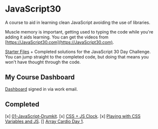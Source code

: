 # JavaScript30

A course to aid in learning clean JavaScript avoiding the use of libraries.

Muscle memory is important, getting used to typing the code while you're adding it aids learning. You can get the videos from [https://JavaScript30.com](https://JavaScript30.com).

[Starter Files](https://github.com/wesbos/JavaScript30) + Completed solutions for the JavaScript 30 Day Challenge. You can jump straight to the completed code, but doing that means you won't have thought through the code.

## My Course Dashboard

[Dashboard](https://courses.wesbos.com/account) signed in via work email.

## Completed

[x] [01-JavaScript-Drumkit](https://courses.wesbos.com/account/access/62c2fcf388db94aff3cc6e29/view/194130650).
[x] [CSS + JS Clock](https://courses.wesbos.com/account/access/62c2fcf388db94aff3cc6e29/view/194130581).
[x] [Playing with CSS Variables and JS](https://courses.wesbos.com/account/access/62c2fcf388db94aff3cc6e29/view/194130480).
[] [Array Cardio Day 1](https://courses.wesbos.com/account/access/62c2fcf388db94aff3cc6e29/view/194130346).

